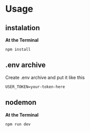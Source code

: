 # Usage

## instalation
**At the Terminal**
```
npm install
```

## .env archive
Create .env archive and put it like this
```
USER_TOKEN=your-token-here
```

## nodemon
**At the Terminal**
```
npm run dev
```